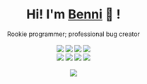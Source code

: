 <div align="center">
	<h1>Hi! I'm <a href="https://mathletedev.github.io">Benni</a> 🐬 !</h1>
	<div>Rookie programmer; professional bug creator</div>
	<br />
	<a href="https://www.gnu.org/gnu/linux-and-gnu.en.html"><img src="https://img.shields.io/badge/OS-GNU/Linux-cdd6f4?style=flat&logo=gnu" /></a>
	<a href="https://archlinux.org"><img src="https://img.shields.io/badge/DISTRO-Ubuntu-74c7ec?style=flat&logo=ubuntu" /></a>
	<a href="https://awesomewm.org/"><img src="https://img.shields.io/badge/WM-Awesome-eba0ac?style=flat&logo=lua" /></a>
	<a href="https://neovim.io"><img src="https://img.shields.io/badge/EDITOR-Neovim-a6e3a1?style=flat&logo=neovim" /></a>
	<br />
	<a href="https://github.com/bennibm"><img src="https://img.shields.io/github/stars/bennibm?color=cdd6f4&label=GITHUB&style=flat&logo=github" /></a>
	<a href="mailto:nealwang.sh@pm.me/"><img src="https://img.shields.io/badge/EMAIL-benni.mehlbm@gmail.com-b4befe?style=flat&logo=protonmail" /></a>
	<a href="https://discord.gg/RRfW8FrX3E"><img src="https://img.shields.io/discord/831364077875626015?color=74c7ec&label=DISCORD&logo=discord" /></a>
	<a href="https://www.youtube.com/channel/UCUIrwgq38HjgrRPd9qhVm6A"><img src="https://img.shields.io/badge/YT-Benjamin Mehl-eba0ac?style=flat&logo=youtube" /></a>
	<br />
	<br />
	<img src="https://github-readme-stats.vercel.app/api?username=bennibm&theme=radical&hide_title=true&hide_rank=true&show_icons=true&include_all_commits=true&line_height=24&hide_border=true" />
	<!-- <img src="https://github-readme-stats.vercel.app/api/top-langs/?username=bennibm&theme=radical&hide_title=true&langs_count=8&layout=compact&hide_border=true" /> -->
</div>
